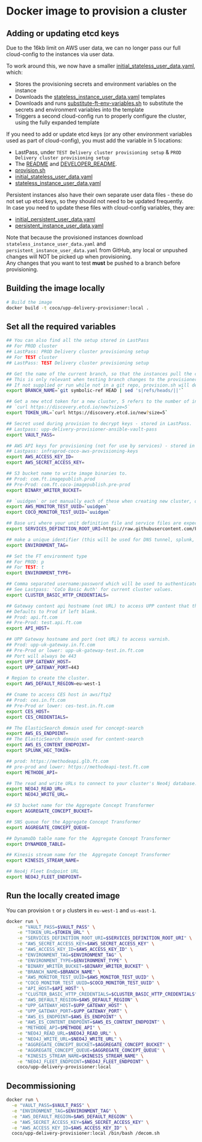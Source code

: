 Docker image to provision a cluster
===================================

Adding or updating etcd keys
----------------------------

Due to the 16kb limit on AWS user data, we can no longer pass our full cloud-config to the instances via user data.

To work around this, we now have a smaller [initial_stateless_user_data.yaml](https://github.com/Financial-Times/upp-provisioners/blob/master/upp-delivery-provisioner/ansible/userdata/initial_stateless_user_data.yaml), which:

* Stores the provisioning secrets and environment variables on the instance
* Downloads the [stateless_instance_user_data.yaml](https://github.com/Financial-Times/upp-provisioners/blob/master/upp-delivery-provisioner/ansible/userdata/stateless_instance_user_data.yaml) templates
* Downloads and runs [substitute-ft-env-variables.sh](https://github.com/Financial-Times/upp-provisioners/blob/master/upp-pub-provisioner/sh/substitute-ft-env-variables.sh) to substitute the secrets and environment variables into the template
* Triggers a second cloud-config run to properly configure the cluster, using the fully expanded template

If you need to add or update etcd keys (or any other environment variables used as part of cloud-config), you must add the variable in 5 locations:

* LastPass, under `TEST Delivery cluster provisioning setup` & `PROD Delivery cluster provisioning setup`
* The [README](https://github.com/Financial-Times/upp-provisioners/blob/master/upp-delivery-provisioner/README.md) and [DEVELOPER_README](https://github.com/Financial-Times/upp-provisioners/blob/master/upp-delivery-provisioner/DEVELOPER_README.md).
* [provision.sh](https://github.com/Financial-Times/upp-provisioners/blob/master/upp-delivery-provisioner/provision.sh)
* [initial_stateless_user_data.yaml](https://github.com/Financial-Times/upp-provisioners/blob/master/upp-delivery-provisioner/ansible/userdata/initial_stateless_user_data.yaml)
* [stateless_instance_user_data.yaml](https://github.com/Financial-Times/upp-provisioners/blob/master/upp-delivery-provisioner/ansible/userdata/stateless_instance_user_data.yaml)

Persistent instances also have their own separate user data files - these do not set up etcd keys, so they should not need to be updated frequently.  
In case you need to update these files with cloud-config variables, they are:
* [initial_persistent_user_data.yaml](https://github.com/Financial-Times/upp-provisioners/blob/master/upp-delivery-provisioner/ansible/userdata/initial_persistent_user_data.yaml)
* [persistent_instance_user_data.yaml](https://github.com/Financial-Times/upp-provisioners/blob/master/upp-delivery-provisioner/ansible/userdata/persistent_instance_user_data.yaml)

Note that because the provisioned instances download `stateless_instance_user_data.yaml` and `persistent_instance_user_data.yaml` from GitHub, any local or unpushed changes will NOT be picked up when provisioning.  
Any changes that you want to test **must** be pushed to a branch before provisioning.

Building the image locally
--------------------------

```bash
# Build the image
docker build -t coco/upp-delivery-provisioner:local .
```


Set all the required variables
------------------------------

```bash
## You can also find all the setup stored in LastPass
## For PROD cluster
## LastPass: PROD Delivery cluster provisioning setup
## For TEST cluster
## LastPass: TEST Delivery cluster provisioning setup

## Get the name of the current branch, so that the instances pull the correct user data templates
## This is only relevant when testing branch changes to the provisioner itself - not required for normal provisioning
## If not supplied or run while not in a git repo, provision.sh will default to master
export BRANCH_NAME=`git symbolic-ref HEAD | sed 's|refs/heads/||'`

## Get a new etcd token for a new cluster, 5 refers to the number of initial boxes in the cluster:
## `curl https://discovery.etcd.io/new?size=5`
export TOKEN_URL=`curl https://discovery.etcd.io/new?size=5`

## Secret used during provision to decrypt keys - stored in LastPass.
## Lastpass: upp-delivery-provisioner-ansible-vault-pass
export VAULT_PASS=

## AWS API keys for provisioning (not for use by services) - stored in LastPass.
## Lastpass: infraprod-coco-aws-provisioning-keys
export AWS_ACCESS_KEY_ID=
export AWS_SECRET_ACCESS_KEY=

## S3 bucket name to write image binaries to.
## Prod: com.ft.imagepublish.prod
## Pre-Prod: com.ft.coco-imagepublish.pre-prod
export BINARY_WRITER_BUCKET=

## `uuidgen` or set manually each of these when creating new cluster, otherwise: they will be automatically generated during the cluster setup (in this case it is not required to pass them at `docker run`)
export AWS_MONITOR_TEST_UUID=`uuidgen`
export COCO_MONITOR_TEST_UUID=`uuidgen`

## Base uri where your unit definition file and service files are expected to be.
export SERVICES_DEFINITION_ROOT_URI=https://raw.githubusercontent.com/Financial-Times/up-service-files/master/

## make a unique identifier (this will be used for DNS tunnel, splunk, AWS tags)
export ENVIRONMENT_TAG=

## Set the FT environment type
## For PROD: p
## For TEST: t
export ENVIRONMENT_TYPE=

## Comma separated username:password which will be used to authenticate(Basic auth) when connecting to the cluster over https.
## See Lastpass: 'CoCo Basic Auth' for current cluster values.
export CLUSTER_BASIC_HTTP_CREDENTIALS=

## Gateway content api hostname (not URL) to access UPP content that the cluster read endpoints (e.g. CPR & CPR-preview) are mapped to.
## Defaults to Prod if left blank.
## Prod: api.ft.com
## Pre-Prod: test.api.ft.com
export API_HOST=

## UPP Gateway hostname and port (not URL) to access varnish.
## Prod: upp-uk-gateway.in.ft.com
## Pre-Prod or lower: upp-uk-gateway-test.in.ft.com
## Port will always be 443
export UPP_GATEWAY_HOST=
export UPP_GATEWAY_PORT=443

# Region to create the cluster.
export AWS_DEFAULT_REGION=eu-west-1

## Cname to access CES host in aws/ftp2
## Prod: ces.in.ft.com
## Pre-Prod or lower: ces-test.in.ft.com
export CES_HOST=
export CES_CREDENTIALS=

## The ElasticSearch domain used for concept-search
export AWS_ES_ENDPOINT=
## The ElasticSearch domain used for content-search
export AWS_ES_CONTENT_ENDPOINT=
export SPLUNK_HEC_TOKEN=

## prod: https://methodeapi.glb.ft.com
## pre-prod and lower: https://methodeapi-test.ft.com
export METHODE_API=

## The read and write URLs to connect to your cluster's Neo4j database.
export NEO4J_READ_URL=
export NEO4J_WRITE_URL=

## S3 bucket name for the Aggregate Concept Transformer
export AGGREGATE_CONCEPT_BUCKET=

## SNS queue for the Aggregate Concept Transformer
export AGGREGATE_CONCEPT_QUEUE=

## DynamoDb table name for the  Aggregate Concept Transformer
export DYNAMODB_TABLE=

## Kinesis stream name for the  Aggregate Concept Transformer
export KINESIS_STREAM_NAME=

## Neo4j Fleet Endpoint URL
export NEO4J_FLEET_ENDPOINT=
```


Run the locally created image
-----------------------------

You can provision `t` or `p` clusters in `eu-west-1` and `us-east-1`.

```bash
docker run \
    -e "VAULT_PASS=$VAULT_PASS" \
    -e "TOKEN_URL=$TOKEN_URL" \
    -e "SERVICES_DEFINITION_ROOT_URI=$SERVICES_DEFINITION_ROOT_URI" \
    -e "AWS_SECRET_ACCESS_KEY=$AWS_SECRET_ACCESS_KEY" \
    -e "AWS_ACCESS_KEY_ID=$AWS_ACCESS_KEY_ID" \
    -e "ENVIRONMENT_TAG=$ENVIRONMENT_TAG" \
    -e "ENVIRONMENT_TYPE=$ENVIRONMENT_TYPE" \
    -e "BINARY_WRITER_BUCKET=$BINARY_WRITER_BUCKET" \
    -e "BRANCH_NAME=$BRANCH_NAME" \
    -e "AWS_MONITOR_TEST_UUID=$AWS_MONITOR_TEST_UUID" \
    -e "COCO_MONITOR_TEST_UUID=$COCO_MONITOR_TEST_UUID" \
    -e "API_HOST=$API_HOST" \
    -e "CLUSTER_BASIC_HTTP_CREDENTIALS=$CLUSTER_BASIC_HTTP_CREDENTIALS" \
    -e "AWS_DEFAULT_REGION=$AWS_DEFAULT_REGION" \
    -e "UPP_GATEWAY_HOST=$UPP_GATEWAY_HOST" \
    -e "UPP_GATEWAY_PORT=$UPP_GATEWAY_PORT" \
    -e "AWS_ES_ENDPOINT=$AWS_ES_ENDPOINT" \
    -e "AWS_ES_CONTENT_ENDPOINT=$AWS_ES_CONTENT_ENDPOINT" \
    -e "METHODE_API=$METHODE_API" \
    -e "NEO4J_READ_URL=$NEO4J_READ_URL" \
    -e "NEO4J_WRITE_URL=$NEO4J_WRITE_URL" \
    -e "AGGREGATE_CONCEPT_BUCKET=$AGGREGATE_CONCEPT_BUCKET" \
    -e "AGGREGATE_CONCEPT_QUEUE=$AGGREGATE_CONCEPT_QUEUE" \
    -e "KINESIS_STREAM_NAME=$KINESIS_STREAM_NAME" \
    -e "NEO4J_FLEET_ENDPOINT=$NEO4J_FLEET_ENDPOINT" \
    coco/upp-delivery-provisioner:local
```

Decommissioning
---------------

```bash
docker run \
  -e "VAULT_PASS=$VAULT_PASS" \
  -e "ENVIRONMENT_TAG=$ENVIRONMENT_TAG" \
  -e "AWS_DEFAULT_REGION=$AWS_DEFAULT_REGION" \
  -e "AWS_SECRET_ACCESS_KEY=$AWS_SECRET_ACCESS_KEY" \
  -e "AWS_ACCESS_KEY_ID=$AWS_ACCESS_KEY_ID" \
  coco/upp-delivery-provisioner:local /bin/bash /decom.sh

```

